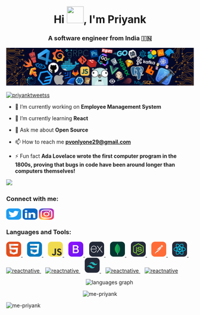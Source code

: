 <h1 align="center">Hi <img style="height: 45px;width: 45px;" src = "https://user-images.githubusercontent.com/74038190/214644152-52f47eb3-5e31-4f47-8758-05c9468d5596.gif">, I'm <b>Priyank</b> </h1>
<h3 align="center">A software engineer from <b>India</b> 🇮🇳</h3>


<p><img src="https://raw.githubusercontent.com/MananJain2002/MananJain2002/main/images/github-banner.png"></p>











<p align="left"> <a href="https://twitter.com/priyanktweetss" target="blank"><img src="https://img.shields.io/twitter/follow/priyanktweetss?logo=twitter&style=for-the-badge" alt="priyanktweetss" /></a> </p>

- 🔭 I’m currently working on **Employee Management System**

- 🌱 I’m currently learning **React**

- 💬 Ask me about **Open Source**

- 📫 How to reach me **pvonlyone29@gmail.com**

- ⚡ Fun fact **Ada Lovelace wrote the first computer program in the 1800s, proving that bugs in code have been around longer than computers themselves!**

<img src = "https://holopin.me/mepriyank">
<h3 align="left">Connect with me:</h3>
<p align="left">
<a href="https://twitter.com/priyanktweetss" target="blank"><img align="center" src="https://github.com/tandpfun/skill-icons/blob/main/icons/Twitter.svg" alt="priyanktweetss" height="30" width="40" /></a>
<a href="https://linkedin.com/in/priyank verma" target="blank"><img align="center" src="https://github.com/tandpfun/skill-icons/blob/main/icons/LinkedIn.svg" alt="priyank verma" height="30" width="40" /></a>
<a href="https://instagram.com/realpriyankexists" target="blank"><img align="center" src="https://github.com/tandpfun/skill-icons/blob/main/icons/Instagram.svg" alt="realpriyankexists" height="30" width="40" /></a>
</p>

<h3 align="left">Languages and Tools:</h3>
<p align="left">
  <a href="https://www.w3.org/html/" target="_blank" rel="noreferrer">
    <img src="https://github.com/tandpfun/skill-icons/blob/main/icons/HTML.svg" alt="html5" width="40" height="40"/>
  </a>&nbsp;&nbsp;
  <a href="https://www.w3schools.com/css/" target="_blank" rel="noreferrer">
    <img src="https://raw.githubusercontent.com/tandpfun/skill-icons/65dea6c4eaca7da319e552c09f4cf5a9a8dab2c8/icons/CSS.svg" alt="css3" width="40" height="40"/>
  </a>&nbsp;&nbsp;
  <a href="https://developer.mozilla.org/en-US/docs/Web/JavaScript" target="_blank" rel="noreferrer">
    <img src="https://github.com/tandpfun/skill-icons/blob/main/icons/JavaScript.svg" alt="javascript" width="40" height="40"/>
  </a>&nbsp;&nbsp;
  <a href="https://getbootstrap.com" target="_blank" rel="noreferrer">
    <img src="https://raw.githubusercontent.com/tandpfun/skill-icons/65dea6c4eaca7da319e552c09f4cf5a9a8dab2c8/icons/Bootstrap.svg" alt="bootstrap" width="40" height="40"/>
  </a>&nbsp;&nbsp;
  <a href="https://expressjs.com" target="_blank" rel="noreferrer">
    <img src="https://github.com/tandpfun/skill-icons/blob/main/icons/ExpressJS-Dark.svg" alt="express" width="40" height="40"/>
  </a>&nbsp;&nbsp;
  <a href="https://www.mongodb.com/" target="_blank" rel="noreferrer">
    <img src="https://github.com/tandpfun/skill-icons/blob/main/icons/MongoDB.svg" alt="mongodb" width="40" height="40"/>
  </a>&nbsp;&nbsp;
  <a href="https://nodejs.org" target="_blank" rel="noreferrer">
    <img src="https://github.com/tandpfun/skill-icons/blob/main/icons/NodeJS-Dark.svg" alt="nodejs" width="40" height="40"/>
  </a>&nbsp;&nbsp;
  <a href="https://postman.com" target="_blank" rel="noreferrer">
    <img src="https://github.com/tandpfun/skill-icons/blob/main/icons/Postman.svg" alt="postman" width="40" height="40"/>
  </a>&nbsp;&nbsp;
  <a href="https://reactjs.org/" target="_blank" rel="noreferrer">
    <img src="https://github.com/tandpfun/skill-icons/blob/main/icons/React-Dark.svg" alt="react" width="40" height="40"/>
  </a>&nbsp;&nbsp;
  <a href="#" target="_blank" rel="noreferrer">
    <img src="https://github.com/tandpfun/skill-icons/blob/main/icons/Npm-Dark.svg" alt="reactnative" width="40" height="40"/>
  </a>&nbsp;&nbsp;
  <a href="#" target="_blank" rel="noreferrer">
    <img src="https://cdn.worldvectorlogo.com/logos/gsap-greensock.svg" alt="reactnative" width="40" height="40"/>
  </a>&nbsp;&nbsp;
  <a href="#" target="_blank" rel="noreferrer">
    <img src="https://github.com/tandpfun/skill-icons/blob/main/icons/TailwindCSS-Dark.svg" alt="reactnative" width="40" height="40"/>
  </a>&nbsp;&nbsp;
  <a href="# target="_blank" rel="noreferrer">
    <img src="https://user-images.githubusercontent.com/5418178/177059352-fe91dcd5-e17b-4103-88ae-70d6d396cf85.png" alt="reactnative" width="40" height="40"/>
  </a>&nbsp;&nbsp;
  <a href="#" target="_blank" rel="noreferrer">
    <img src="https://zod.dev/logo.svg" alt="reactnative" width="40" height="40"/>
  </a>
</p>

<div align="center" ><p>&nbsp; &nbsp;&nbsp;&nbsp;&nbsp;&nbsp;&nbsp;&nbsp;&nbsp;&nbsp;&nbsp; <img src="https://github-readme-stats.vercel.app/api/top-langs?username=Me-Priyank&locale=en&hide_title=false&layout=compact&card_width=320&langs_count=5&theme=dracula&hide_border=false" height="150" alt="languages graph"  />
</p>

<img src="https://github-readme-stats.vercel.app/api?username=me-priyank&show_icons=true&locale=en" alt="me-priyank" /> 
</div>
<p align="left"> <img src="https://komarev.com/ghpvc/?username=me-priyank&label=Profile%20views&color=0e75b6&style=flat" alt="me-priyank" /> </p>
